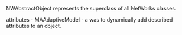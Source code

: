 NWAbstractObject represents the superclass of all NetWorks classes.

attributes - MAAdaptiveModel - a was to dynamically add described attributes to an object.